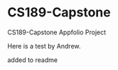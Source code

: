 CS189-Capstone
==============

CS189-Capstone Appfolio Project

Here is a test by Andrew.

added to readme

